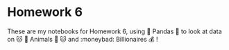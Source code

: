 # Homework 6
These are my notebooks for Homework 6, using :panda_face: Pandas :panda_face: to look at data on :cat: :dog: Animals :dog: :cat: and :moneybad:  Billionaires :moneybag: !
